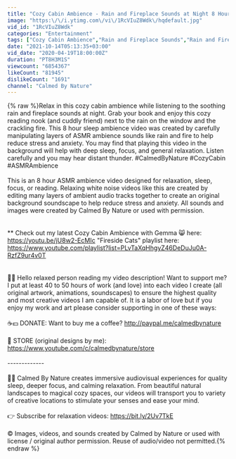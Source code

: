 ```yaml
---
title: "Cozy Cabin Ambience - Rain and Fireplace Sounds at Night 8 Hours for Sleeping, Reading, Relaxation"
image: "https:\/\/i.ytimg.com\/vi\/1RcVIuZ8Wdk\/hqdefault.jpg"
vid_id: "1RcVIuZ8Wdk"
categories: "Entertainment"
tags: ["Cozy Cabin Ambience","Rain and Fireplace Sounds","Rain and Fireplace Sounds at night"]
date: "2021-10-14T05:13:35+03:00"
vid_date: "2020-04-19T18:00:00Z"
duration: "PT8H3M1S"
viewcount: "6854367"
likeCount: "81945"
dislikeCount: "1691"
channel: "Calmed By Nature"
---
```

{% raw %}Relax in this cozy cabin ambience while listening to the soothing rain and fireplace sounds at night. Grab your book and enjoy this cozy reading nook (and cuddly friend) next to the rain on the window and the crackling fire. This 8 hour sleep ambience video was created by carefully manipulating layers of ASMR ambience sounds like rain and fire to help reduce stress and anxiety. You may find that playing this video in the background will help with deep sleep, focus, and general relaxation. Listen carefully and you may hear distant thunder. #CalmedByNature #CozyCabin #ASMRAmbience<br /><br />This is an 8 hour ASMR ambience video designed for relaxation, sleep, focus, or reading. Relaxing white noise videos like this are created by editing many layers of ambient audio tracks together to create an original background soundscape to help reduce stress and anxiety. All sounds and images were created by Calmed By Nature or used with permission.<br /><br /><br />** Check out my latest Cozy Cabin Ambience with Gemma 😸  here:  <a rel="nofollow" target="blank" href="https://youtu.be/jU8w2-EcMIc">https://youtu.be/jU8w2-EcMIc</a> &quot;Fireside Cats&quot; playlist here: <a rel="nofollow" target="blank" href="https://www.youtube.com/playlist?list=PLvTaXqHhgyZ46DeDuJu0A-RzfZ9ur4v0T">https://www.youtube.com/playlist?list=PLvTaXqHhgyZ46DeDuJu0A-RzfZ9ur4v0T</a><br /><br /><br />🦉👋 Hello relaxed person reading my video description! Want to support me? I put at least 40 to 50 hours of work (and love) into each video I create (all original artwork, animations, soundscapes) to ensure the highest quality and most creative videos I am capable of. It is a labor of love but if you enjoy my work and art please consider supporting in one of these ways:<br /><br />☕💵 DONATE: Want to buy me a coffee? <a rel="nofollow" target="blank" href="http://paypal.me/calmedbynature">http://paypal.me/calmedbynature</a> <br /><br />👕 STORE (original designs by me): <a rel="nofollow" target="blank" href="https://www.youtube.com/c/calmedbynature/store">https://www.youtube.com/c/calmedbynature/store</a><br /><br />------------- <br /><br />🦉🌿 Calmed By Nature creates immersive audiovisual experiences for quality sleep, deeper focus, and calming relaxation. From beautiful natural landscapes to magical cozy spaces, our videos will transport you to variety of creative locations to stimulate your senses and ease your mind. <br /><br />👉 Subscribe for relaxation videos: <a rel="nofollow" target="blank" href="https://bit.ly/2Uv7TkE">https://bit.ly/2Uv7TkE</a> <br /><br />©️ Images, videos, and sounds created by Calmed by Nature or used with license / original author permission. Reuse of audio/video not permitted.{% endraw %}
